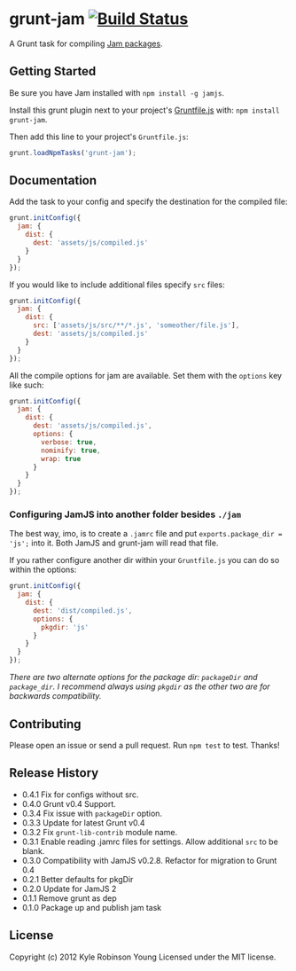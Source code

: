 # grunt-jam [![Build Status](https://secure.travis-ci.org/shama/grunt-jam.png?branch=master)](http://travis-ci.org/shama/grunt-jam)

A Grunt task for compiling [Jam packages](http://jamjs.org).

## Getting Started

Be sure you have Jam installed with `npm install -g jamjs`.

Install this grunt plugin next to your project's
[Gruntfile.js][getting_started] with: `npm install grunt-jam`.

Then add this line to your project's `Gruntfile.js`:

```javascript
grunt.loadNpmTasks('grunt-jam');
```

[grunt]: https://github.com/cowboy/grunt
[getting_started]: https://github.com/cowboy/grunt/blob/master/docs/getting_started.md

## Documentation

Add the task to your config and specify the destination for the compiled file:

```javascript
grunt.initConfig({
  jam: {
    dist: {
      dest: 'assets/js/compiled.js'
    }
  }
});
```

If you would like to include additional files specify `src` files:

```javascript
grunt.initConfig({
  jam: {
    dist: {
      src: ['assets/js/src/**/*.js', 'someother/file.js'],
      dest: 'assets/js/compiled.js'
    }
  }
});
```

All the compile options for jam are available. Set them with the `options` key
like such:

```javascript
grunt.initConfig({
  jam: {
    dist: {
      dest: 'assets/js/compiled.js',
      options: {
        verbose: true,
        nominify: true,
        wrap: true
      }
    }
  }
});
```

### Configuring JamJS into another folder besides `./jam`
The best way, imo, is to create a `.jamrc` file and put
`exports.package_dir = 'js';` into it. Both JamJS and grunt-jam will read that
file.

If you rather configure another dir within your `Gruntfile.js` you can do so
within the options:

```javascript
grunt.initConfig({
  jam: {
    dist: {
      dest: 'dist/compiled.js',
      options: {
        pkgdir: 'js'
      }
    }
  }
});
```

*There are two alternate options for the package dir: `packageDir` and
`package_dir`. I recommend always using `pkgdir` as the other two are for
backwards compatibility.*

## Contributing

Please open an issue or send a pull request. Run `npm test` to test. Thanks!

## Release History

* 0.4.1 Fix for configs without src.
* 0.4.0 Grunt v0.4 Support.
* 0.3.4 Fix issue with `packageDir` option.
* 0.3.3 Update for latest Grunt v0.4
* 0.3.2 Fix `grunt-lib-contrib` module name.
* 0.3.1 Enable reading .jamrc files for settings. Allow additional `src` to be blank.
* 0.3.0 Compatibility with JamJS v0.2.8. Refactor for migration to Grunt 0.4
* 0.2.1 Better defaults for pkgDir
* 0.2.0 Update for JamJS 2
* 0.1.1 Remove grunt as dep
* 0.1.0 Package up and publish jam task

## License

Copyright (c) 2012 Kyle Robinson Young
Licensed under the MIT license.
